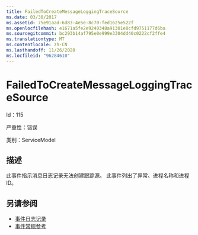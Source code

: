 ```yaml
---
title: FailedToCreateMessageLoggingTraceSource
ms.date: 03/30/2017
ms.assetid: 75e91aad-6d83-4e5e-8c70-fed1625e522f
ms.openlocfilehash: e1671a5fe2e9240348a91301e8cfd9751177d6ba
ms.sourcegitcommit: bc293b14af795e0e999e3304dd40c0222cf2ffe4
ms.translationtype: MT
ms.contentlocale: zh-CN
ms.lasthandoff: 11/26/2020
ms.locfileid: "96284610"
---
```

# <a name="failedtocreatemessageloggingtracesource"></a>FailedToCreateMessageLoggingTraceSource

Id：115  
  
 严重性：错误  
  
 类别：ServiceModel  
  
## <a name="description"></a>描述  

 此事件指示消息日志记录无法创建跟踪源。 此事件列出了异常、进程名称和进程 ID。  
  
## <a name="see-also"></a>另请参阅

- [事件日志记录](index.md)
- [事件常规参考](events-general-reference.md)
